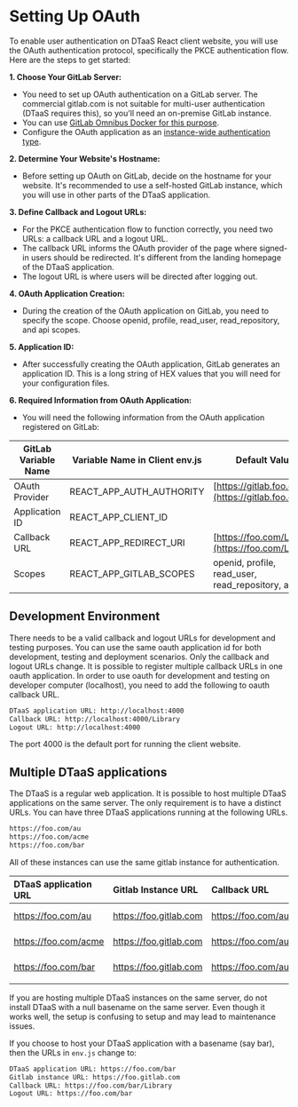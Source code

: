 # Setting Up OAuth

To enable user authentication on DTaaS React client website, you will use
the OAuth authentication protocol, specifically the PKCE authentication flow.
Here are the steps to get started:

**1. Choose Your GitLab Server:**

- You need to set up OAuth authentication on a GitLab server.
  The commercial gitlab.com is not suitable for multi-user authentication
  (DTaaS requires this), so you'll need an on-premise GitLab instance.
- You can use
  [GitLab Omnibus Docker for this purpose](https://docs.gitlab.com/ee/install/docker.html).
- Configure the OAuth application as
  an [instance-wide authentication type](https://docs.gitlab.com/ee/integration/oauth_provider.html#create-an-instance-wide-application).

**2. Determine Your Website's Hostname:**

- Before setting up OAuth on GitLab, decide on the hostname for your website.
  It's recommended to use a self-hosted GitLab instance, which you will use in
  other parts of the DTaaS application.

**3. Define Callback and Logout URLs:**

- For the PKCE authentication flow to function correctly, you need two URLs:
  a callback URL and a logout URL.
- The callback URL informs the OAuth provider of the page where
  signed-in users should be redirected. It's different from the landing
  homepage of the DTaaS application.
- The logout URL is where users will be directed after logging out.

**4. OAuth Application Creation:**

- During the creation of the OAuth application on GitLab, you need to specify
  the scope. Choose openid, profile, read_user, read_repository, and api scopes.

**5. Application ID:**

- After successfully creating the OAuth application, GitLab generates
  an application ID. This is a long string of HEX values that you will need for
  your configuration files.

**6. Required Information from OAuth Application:**

- You will need the following information from the OAuth application registered on GitLab:

|GitLab Variable Name|Variable Name in Client env.js|Default Value|
|---|---|---|
|OAuth Provider|REACT_APP_AUTH_AUTHORITY|[https://gitlab.foo.com/](https://gitlab.foo.com/)|
|Application ID|REACT_APP_CLIENT_ID||
|Callback URL|REACT_APP_REDIRECT_URI|[https://foo.com/Library](https://foo.com/Library)|
|Scopes|REACT_APP_GITLAB_SCOPES|openid, profile, read_user, read_repository, api|

## Development Environment

There needs to be a valid callback and logout URLs for development and testing
purposes. You can use the same oauth application id for both development, testing
and deployment scenarios. Only the callback and logout URLs change. It is possible
to register multiple callback URLs in one oauth application. In order to use oauth
for development and testing on developer computer (localhost), you need to add the
following to oauth callback URL.

```txt
DTaaS application URL: http://localhost:4000
Callback URL: http://localhost:4000/Library
Logout URL: http://localhost:4000
```

The port 4000 is the default port for running the client website.

## Multiple DTaaS applications

The DTaaS is a regular web application. It is possible to host multiple DTaaS
applications on the same server. The only requirement is to have a distinct URLs.
You can have three DTaaS applications running at the following URLs.

```txt
https://foo.com/au
https://foo.com/acme
https://foo.com/bar
```

All of these instances can use the same gitlab instance for authentication.

| DTaaS application URL | Gitlab Instance URL | Callback URL | Logout URL | Application ID |
|:----|:----|:----|:----|:----|
| https://foo.com/au | https://foo.gitlab.com | https://foo.com/au/Library | https://foo.com/au | autogenerated by gitlab |
| https://foo.com/acme | https://foo.gitlab.com | https://foo.com/au/Library | https://foo.com/au | autogenerated by gitlab |
| https://foo.com/bar | https://foo.gitlab.com | https://foo.com/au/Library | https://foo.com/au | autogenerated by gitlab |
||

If you are hosting multiple DTaaS instances on the same server,
do not install DTaaS with a null basename on the same server.
Even though it works well, the setup is confusing to setup
and may lead to maintenance issues.

If you choose to host your DTaaS application with a basename (say bar), then the
URLs in `env.js` change to:

```txt
DTaaS application URL: https://foo.com/bar
Gitlab instance URL: https://foo.gitlab.com
Callback URL: https://foo.com/bar/Library
Logout URL: https://foo.com/bar
```
